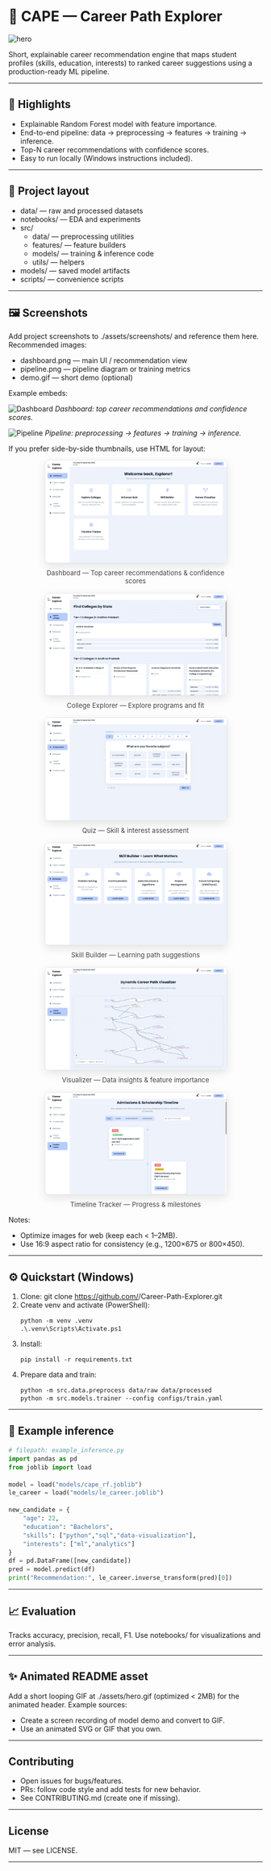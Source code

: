 # 🤖 CAPE — Career Path Explorer

![hero](./assets/hero.gif)

Short, explainable career recommendation engine that maps student profiles (skills, education, interests) to ranked career suggestions using a production-ready ML pipeline.

---

## 🚀 Highlights
- Explainable Random Forest model with feature importance.
- End-to-end pipeline: data → preprocessing → features → training → inference.
- Top-N career recommendations with confidence scores.
- Easy to run locally (Windows instructions included).

---

## 📁 Project layout
- data/ — raw and processed datasets
- notebooks/ — EDA and experiments
- src/
  - data/ — preprocessing utilities
  - features/ — feature builders
  - models/ — training & inference code
  - utils/ — helpers
- models/ — saved model artifacts
- scripts/ — convenience scripts

---

## 🖼️ Screenshots
Add project screenshots to ./assets/screenshots/ and reference them here. Recommended images:
- dashboard.png — main UI / recommendation view
- pipeline.png — pipeline diagram or training metrics
- demo.gif — short demo (optional)

Example embeds:

![Dashboard](./assets/screenshots/dashboard.png)
*Dashboard: top career recommendations and confidence scores.*

![Pipeline](./assets/screenshots/pipeline.png)
*Pipeline: preprocessing → features → training → inference.*

If you prefer side-by-side thumbnails, use HTML for layout:

<div style="display:flex;flex-wrap:wrap;gap:16px;justify-content:center;align-items:flex-start;">
  <figure style="margin:0;text-align:center;width:360px;">
    <a href="./screenshots/dashboard.png" style="display:block;text-decoration:none;color:inherit;">
      <img src="./screenshots/dashboard.png" alt="Dashboard" style="width:100%;height:auto;border-radius:8px;border:1px solid #e6e6e6;box-shadow:0 6px 18px rgba(0,0,0,0.10);" />
    </a>
    <figcaption style="font-size:13px;color:#444;margin-top:8px;">Dashboard — Top career recommendations & confidence scores</figcaption>
  </figure>

  <figure style="margin:0;text-align:center;width:360px;">
    <a href="./screenshots/CollegeExplorer.png" style="display:block;text-decoration:none;color:inherit;">
      <img src="./screenshots/CollegeExplorer.png" alt="College Explorer" style="width:100%;height:auto;border-radius:8px;border:1px solid #e6e6e6;box-shadow:0 6px 18px rgba(0,0,0,0.10);" />
    </a>
    <figcaption style="font-size:13px;color:#444;margin-top:8px;">College Explorer — Explore programs and fit</figcaption>
  </figure>

  <figure style="margin:0;text-align:center;width:360px;">
    <a href="./screenshots/Quiz.png" style="display:block;text-decoration:none;color:inherit;">
      <img src="./screenshots/Quiz.png" alt="Quiz" style="width:100%;height:auto;border-radius:8px;border:1px solid #e6e6e6;box-shadow:0 6px 18px rgba(0,0,0,0.10);" />
    </a>
    <figcaption style="font-size:13px;color:#444;margin-top:8px;">Quiz — Skill & interest assessment</figcaption>
  </figure>

  <figure style="margin:0;text-align:center;width:360px;">
    <a href="./screenshots/SkillBuilder.png" style="display:block;text-decoration:none;color:inherit;">
      <img src="./screenshots/SkillBuilder.png" alt="Skill Builder" style="width:100%;height:auto;border-radius:8px;border:1px solid #e6e6e6;box-shadow:0 6px 18px rgba(0,0,0,0.10);" />
    </a>
    <figcaption style="font-size:13px;color:#444;margin-top:8px;">Skill Builder — Learning path suggestions</figcaption>
  </figure>

  <figure style="margin:0;text-align:center;width:360px;">
    <a href="./screenshots/Visualizer.png" style="display:block;text-decoration:none;color:inherit;">
      <img src="./screenshots/Visualizer.png" alt="Visualizer" style="width:100%;height:auto;border-radius:8px;border:1px solid #e6e6e6;box-shadow:0 6px 18px rgba(0,0,0,0.10);" />
    </a>
    <figcaption style="font-size:13px;color:#444;margin-top:8px;">Visualizer — Data insights & feature importance</figcaption>
  </figure>

  <figure style="margin:0;text-align:center;width:360px;">
    <a href="./screenshots/TimelineTracker.png" style="display:block;text-decoration:none;color:inherit;">
      <img src="./screenshots/TimelineTracker.png" alt="Timeline Tracker" style="width:100%;height:auto;border-radius:8px;border:1px solid #e6e6e6;box-shadow:0 6px 18px rgba(0,0,0,0.10);" />
    </a>
    <figcaption style="font-size:13px;color:#444;margin-top:8px;">Timeline Tracker — Progress & milestones</figcaption>
  </figure>
</div>

Notes:
- Optimize images for web (keep each < 1–2MB).
- Use 16:9 aspect ratio for consistency (e.g., 1200×675 or 800×450).

---

## ⚙️ Quickstart (Windows)
1. Clone:
   git clone https://github.com/<your-org>/Career-Path-Explorer.git
2. Create venv and activate (PowerShell):
   ```
   python -m venv .venv
   .\.venv\Scripts\Activate.ps1
   ```
3. Install:
   ```
   pip install -r requirements.txt
   ```
4. Prepare data and train:
   ```
   python -m src.data.preprocess data/raw data/processed
   python -m src.models.trainer --config configs/train.yaml
   ```

---

## 🔬 Example inference
```python
# filepath: example_inference.py
import pandas as pd
from joblib import load

model = load("models/cape_rf.joblib")
le_career = load("models/le_career.joblib")

new_candidate = {
    "age": 22,
    "education": "Bachelors",
    "skills": ["python","sql","data-visualization"],
    "interests": ["ml","analytics"]
}
df = pd.DataFrame([new_candidate])
pred = model.predict(df)
print("Recommendation:", le_career.inverse_transform(pred)[0])
```

---

## 📈 Evaluation
Tracks accuracy, precision, recall, F1. Use notebooks/ for visualizations and error analysis.

---

## ✨ Animated README asset
Add a short looping GIF at ./assets/hero.gif (optimized < 2MB) for the animated header. Example sources:
- Create a screen recording of model demo and convert to GIF.
- Use an animated SVG or GIF that you own.

---

## Contributing
- Open issues for bugs/features.
- PRs: follow code style and add tests for new behavior.
- See CONTRIBUTING.md (create one if missing).

---

## License
MIT — see LICENSE.

---
